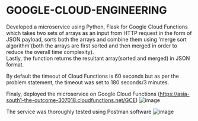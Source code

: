 # GOOGLE-CLOUD-ENGINEERING

Developed a microservice using Python, Flask for Google Cloud Functions which takes two sets of arrays as an input from HTTP request in the form of JSON payload, sorts both the arrays and combine them using 'merge sort algorithm'(both the arrays are first sorted and then merged in order to reduce the overall time complexity).   
Lastly, the function returns the resultant array(sorted and merged) in JSON format. 

By default the timeout of Cloud Functions is 60 seconds but as per the problem statement, the timeout was set to 180 seconds/3 minutes.

Finaly, deployed the microservice on Google Cloud Functions (https://asia-south1-the-outcome-307018.cloudfunctions.net/GCE)
![image](https://user-images.githubusercontent.com/45229737/119220303-85452b00-bb07-11eb-97d0-ca1071200398.png)


The service was thoroughly tested using Postman software 
![image](https://user-images.githubusercontent.com/45229737/119220345-b02f7f00-bb07-11eb-88ab-39d96dcdf77d.png)
